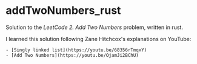 # addTwoNumbers_rust

Solution to the _LeetCode 2. Add Two Numbers_ problem, written in rust.

I learned this solution following Zane Hitchcox's explanations on YouTube:

    - [Singly linked list](https://youtu.be/68356rTmqxY)
    - [Add Two Numbers](https://youtu.be/OjamJi2BChU)
